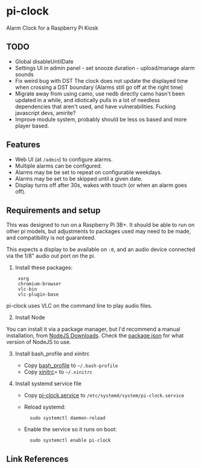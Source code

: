 # pi-clock
Alarm Clock for a Raspberry Pi Kiosk

## TODO

* Global disableUntilDate
* Settings UI in admin panel
        - set snooze duration
        - upload/manage alarm sounds
* Fix weird bug with DST
        The clock does not update the displayed time when crossing a DST
        boundary (Alarms still go off at the right time)
* Migrate away from using camo, use nedb directly
        camo hasn't been updated in a while, and idiotically pulls in a lot
        of needless dependencies that aren't used, and have vulnerabilities.
        Fucking javascript devs, amirite?
* Improve module system, probably should be less os based and more player based.

## Features

* Web UI (at `/admin`) to configure alarms.
* Multiple alarms can be configured.
* Alarms may be be set to repeat on configurable weekdays.
* Alarms may be set to be skipped until a given date.
* Display turns off after 30s, wakes with touch (or when an alarm goes off).

## Requirements and setup

This was designed to run on a Raspberry Pi 3B+. It should be able to run on
other pi models, but adjustments to packages used may need to be made, and
compatibility is not guaranteed.

This expects a display to be available on `:0`, and an audio device connected
via the 1/8" audio out port on the pi.

1. Install these packages:

        xorg
        chromium-browser
        vlc-bin
        vlc-plugin-base

pi-clock uses VLC on the command line to play audio files.

2. Install Node

You can install it via a package manager, but I'd recommend a manual 
installation, from [NodeJS Downloads][1]. Check the [package.json][2] for what 
version of NodeJS to use.

3. Install bash_profile and xinitrc

    * Copy [bash_profile][3] to `~/.bash-profile`
    * Copy [xinitrc][4]= to `~/.xinitrc`

4. Install systemd service file

    * Copy [pi-clock.service][5] to `/etc/systemd/system/pi-clock.service`
    * Reload systemd:

            sudo systemctl daemon-reload

    * Enable the service so it runs on boot:

            sudo systemctl enable pi-clock

## Link References

[1]: https://nodejs.org/en/download "NodeJS Downloads"
[2]: package.json "package.json"
[3]: device_files/bash_profile ".bash_profile"
[4]: device_files/xinitrc ".xinitrc"
[5]: device_files/pi-clock.service "pi-clock.service"